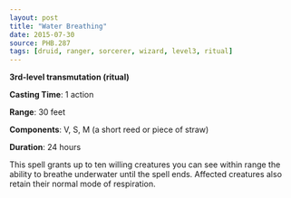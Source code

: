 ```yaml
---
layout: post
title: "Water Breathing"
date: 2015-07-30
source: PHB.287
tags: [druid, ranger, sorcerer, wizard, level3, ritual]
---
```


**3rd-level transmutation (ritual)**

**Casting Time**: 1 action

**Range**: 30 feet

**Components**: V, S, M (a short reed or piece of straw)

**Duration**: 24 hours

This spell grants up to ten willing creatures you can see within range the ability to breathe underwater until the spell ends. Affected creatures also retain their normal mode of respiration.
